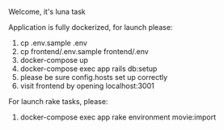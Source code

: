 Welcome, it's luna task

Application is fully dockerized, for launch please:

1. cp .env.sample .env
2. cp frontend/.env.sample frontend/.env
3. docker-compose up
4. docker-compose exec app rails db:setup
5. please be sure config.hosts set up correctly
6. visit frontend by opening localhost:3001

For launch rake tasks, please:

1. docker-compose exec app rake environment movie:import
